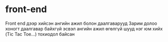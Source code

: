 # front-end
Front end дээр хийсэн ангийн ажил болон даалгаварууд 
Зарим долоо хоногт даалгавар байхгүй эсвэл ангийн ажил өгөлгүй шууд нэг юм хийх (Tic Tac Toe...) тохиодол байсан 

